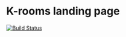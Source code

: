 # K-rooms landing page
[![Build Status](https://travis-ci.org/rogatnev-nikita/k-rooms_landing.svg?branch=gh-pages)](https://travis-ci.org/rogatnev-nikita/k-rooms_landing)
